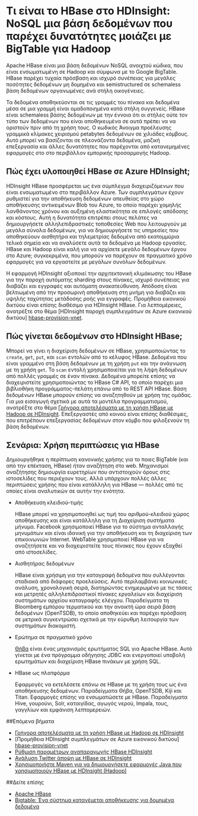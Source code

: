 <properties
    pageTitle="Τι είναι το HBase στο HDInsight; | Microsoft Azure"
    description="Εισαγωγή στη Apache HBase στο HDInsight, μια βάση δεδομένων NoSQL δομούνται Hadoop. Μάθετε σχετικά με τις περιπτώσεις χρήσης και HBase σε σύγκριση με άλλες συμπλεγμάτων Hadoop."
    keywords="bigtable, nosql, τι είναι το hbase"
    services="hdinsight"
    documentationCenter=""
    tags="azure-portal"
    authors="mumian" 
    manager="jhubbard"
    editor="cgronlun"/>

<tags
    ms.service="hdinsight"
    ms.workload="big-data"
    ms.tgt_pltfrm="na"
    ms.devlang="na"
    ms.topic="get-started-article"
    ms.date="09/14/2016"
    ms.author="jgao"/>



# <a name="what-is-hbase-in-hdinsight-a-nosql-database-that-provides-bigtable-like-capabilities-for-hadoop"></a>Τι είναι το HBase στο HDInsight: NoSQL μια βάση δεδομένων που παρέχει δυνατότητες μοιάζει με BigTable για Hadoop

Apache HBase είναι μια βάση δεδομένων NoSQL ανοιχτού κώδικα, που είναι ενσωματωμένη σε Hadoop και σύμφωνα με το Google BigTable. HBase παρέχει τυχαία πρόσβαση και ισχυρό συνέπειας για μεγάλες ποσότητες δεδομένων μη δομημένα και semistructured σε schemaless βάση δεδομένων οργανωμένες ανά στήλη οικογένειες.

Τα δεδομένα αποθηκεύονται σε τις γραμμές του πίνακα και δεδομένα μέσα σε μια γραμμή είναι ομαδοποιημένα κατά στήλη συγγενείς. HBase είναι schemaless βάσης δεδομένων με την έννοια ότι οι στήλες ούτε τον τύπο των δεδομένων που είναι αποθηκευμένα σε αυτά πρέπει να να οριστούν πριν από τη χρήση τους. Ο κωδικός Άνοιγμα προέλευσης γραμμικά κλίμακες χειρισμού petabytes δεδομένων σε χιλιάδες κόμβους. Αυτό μπορεί να βασίζονται σε πλεονάζοντα δεδομένα, μαζική επεξεργασία και άλλες δυνατότητες που παρέχονται από κατανεμημένες εφαρμογές στο στο περιβάλλον εμπορικής προσαρμογής Hadoop.

## <a name="how-is-hbase-implemented-in-azure-hdinsight"></a>Πώς έχει υλοποιηθεί HBase σε Azure HDInsight;

HDInsight HBase προσφέρεται ως ένα σύμπλεγμα διαχειριζόμενων που είναι ενσωματωμένο στο περιβάλλον Azure. Των συμπλεγμάτων έχουν ρυθμιστεί για την αποθήκευση δεδομένων απευθείας στο χώρο αποθήκευσης αντικειμένων Blob του Azure, το οποίο παρέχει χαμηλής λανθάνοντος χρόνου και αυξημένη ελαστικότητα σε επιλογές απόδοσης και κόστους. Αυτή η δυνατότητα επιτρέπει στους πελάτες να δημιουργήσετε αλληλεπιδραστικές τοποθεσίες Web που λειτουργούν με μεγάλα σύνολα δεδομένων, για να δημιουργήσετε τις υπηρεσίες που αποθηκεύουν αισθητήρα και τηλεμετρίας δεδομένα από εκατομμύρια τελικά σημεία και να αναλύσετε αυτά τα δεδομένα με Hadoop εργασίες. HBase και Hadoop είναι καλή για να αρχίσετε μεγάλο δεδομένων έργου στο Azure; συγκεκριμένα, που μπορούν να παρέχουν σε πραγματικό χρόνο εφαρμογές για να εργαστείτε με μεγάλων συνόλων δεδομένων.

Η εφαρμογή HDInsight αξιοποιεί την αρχιτεκτονική κλιμάκωσης του HBase για την παροχή αυτόματης sharding στους πίνακες, ισχυρό συνέπειας για διαβάζει και εγγραφές και αυτόματη ανακατεύθυνση. Απόδοση είναι βελτιωμένη από την προσωρινή αποθήκευση στη μνήμη για διαβάζει και υψηλής ταχύτητας μετάδοσης ροής για εγγραφές. Προμήθεια εικονικού δικτύου είναι επίσης διαθέσιμο για HDInsight HBase. Για λεπτομέρειες, ανατρέξτε στο θέμα [HDInsight παροχή συμπλεγμάτων σε Azure εικονικού δικτύου] [hbase-provision-vnet].

## <a name="how-is-data-managed-in-hdinsight-hbase"></a>Πώς γίνεται δεδομένων στο HDInsight HBase;

Μπορεί να γίνει η διαχείριση δεδομένων σε HBase, χρησιμοποιώντας το `create`, `get`, `put`, και `scan` εντολών από το κέλυφος HBase. Δεδομένα που είναι γραμμένο στη βάση δεδομένων με τη χρήση `put` και την ανάγνωση με τη χρήση `get`. Το `scan` εντολή χρησιμοποιείται για τη λήψη δεδομένων από πολλές γραμμές σε έναν πίνακα. Δεδομένα μπορείτε επίσης να διαχειριστείτε χρησιμοποιώντας το HBase C# API, το οποίο παρέχει μια βιβλιοθήκη προγράμματος-πελάτη επάνω από το REST API HBase. Βάση δεδομένων HBase μπορούν επίσης να αναζητηθούν με χρήση της ομάδας. Για μια εισαγωγή σχετικά με αυτά τα μοντέλα προγραμματισμού, ανατρέξτε στο θέμα [Γρήγορα αποτελέσματα με τη χρήση HBase με Hadoop σε HDInsight][hbase-get-started]. Επεξεργαστές από κοινού είναι επίσης διαθέσιμες, που επιτρέπουν επεξεργασίας δεδομένων στον κόμβο που φιλοξενούν τη βάση δεδομένων.


## <a name="scenarios-use-cases-for-hbase"></a>Σενάρια: Χρήση περιπτώσεις για HBase
Δημιουργήθηκε η περίπτωση κανονικής χρήσης για το ποιες BigTable (και από την επέκταση, HBase) ήταν αναζήτηση στο web. Μηχανισμοί αναζήτησης δημιουργία ευρετηρίων που αντιστοιχούν όρους στις ιστοσελίδες που περιέχουν τους. Αλλά υπάρχουν πολλές άλλες περιπτώσεις χρήσης που είναι κατάλληλη για HBase — πολλές από τις οποίες είναι αναλυτικών σε αυτήν την ενότητα.

- Αποθήκευση κλειδιού-τιμής

    HBase μπορεί να χρησιμοποιηθεί ως τιμή του αριθμού-κλειδιού χώρος αποθήκευσης και είναι κατάλληλη για τη Διαχείριση συστήματα μήνυμα. Facebook χρησιμοποιεί HBase για το σύστημα ανταλλαγής μηνυμάτων και είναι ιδανική για την αποθήκευση και τη διαχείριση των επικοινωνιών Internet. WebTable χρησιμοποιεί HBase για να αναζητήσετε και να διαχειριστείτε τους πίνακες που έχουν εξαχθεί από ιστοσελίδες.

- Αισθητήρας δεδομένων

    HBase είναι χρήσιμη για την καταγραφή δεδομένα που συλλέγονται σταδιακά από διάφορες προελεύσεις. Αυτό περιλαμβάνει κοινωνικές ανάλυση, χρονολογική σειρά, διατηρώντας ενημερωμένο με τις τάσεις και μετρητές αλληλεπιδραστικοί πίνακες εργαλείων και διαχείριση συστημάτων αρχείου καταγραφής ελέγχου. Παραδείγματα τη Bloomberg εμπόρου τερματικού και την ανοικτή ώρα σειρά βάση δεδομένων (OpenTSDB), το οποίο αποθηκεύει και παρέχει πρόσβαση σε μετρικά συγκεντρώσει σχετικά με την εύρυθμη λειτουργία των συστημάτων διακομιστή.

- Ερώτημα σε πραγματικό χρόνο

    [Θήβα](http://phoenix.apache.org/) είναι ένας μηχανισμός ερωτήματος SQL για Apache HBase. Αυτό γίνεται με ένα πρόγραμμα οδήγησης JDBC και ενεργοποιεί υποβολή ερωτημάτων και διαχείριση HBase πινάκων με χρήση SQL.

- HBase ως πλατφόρμα

    Εφαρμογές να εκτελέσετε επάνω σε HBase με τη χρήση τους ως ένα αποθήκευσης δεδομένων. Παραδείγματα Θήβα, OpenTSDB, Kiji και Titan. Εφαρμογές επίσης να ενσωματώσετε με HBase. Παραδείγματα Hive, γουρούνι, Solr, καταιγίδας, αγωγός νερού, Impala, τους, γαγγλίων και εμφάνιση λεπτομερειών.


##<a name="next-steps"></a>Επόμενα βήματα

- [Γρήγορα αποτελέσματα με τη χρήση HBase με Hadoop σε HDInsight][hbase-get-started]
- [Προμήθεια HDInsight συμπλεγμάτων σε Azure εικονικού δικτύου] [hbase-provision-vnet]
- [Ρύθμιση παραμέτρων αναπαραγωγής HBase HDInsight](hdinsight-hbase-geo-replication.md)
- [Ανάλυση Twitter άποψη με HBase σε HDInsight][hbase-twitter-sentiment]
- [Χρησιμοποιήστε Maven για να δημιουργήσετε εφαρμογές Java που χρησιμοποιούν HBase με HDInsight (Hadoop)][hbase-build-java-maven]

##<a name="see-also"></a>Δείτε επίσης

- [Apache HBase](https://hbase.apache.org/)
- [Bigtable: Ένα σύστημα κατανέμεται αποθήκευσης για δομημένα δεδομένα](http://research.google.com/archive/bigtable.html)




[hbase-provision-vnet]: hdinsight-hbase-provision-vnet.md

[hbase-twitter-sentiment]: hdinsight-hbase-analyze-twitter-sentiment.md

[hbase-build-java-maven]: hdinsight-hbase-build-java-maven.md

[hdinsight-use-hive]: hdinsight-use-hive.md

[hdinsight-storage]: ../hdinsight-hadoop-use-blob-storage.md

[hbase-get-started]: http://azure.microsoft.com/documentation/articles/hdinsight-hbase-get-started/

[azure-purchase-options]: http://azure.microsoft.com/pricing/purchase-options/
[azure-member-offers]: http://azure.microsoft.com/pricing/member-offers/
[azure-free-trial]: http://azure.microsoft.com/pricing/free-trial/
[azure-management-portal]: https://portal.azure.com/
[azure-create-storageaccount]: ../storage-create-storage-account.md

[apache-hadoop]: http://hadoop.apache.org/

